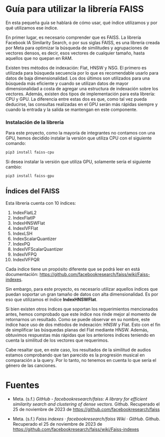 # Guía para utilizar la librería FAISS
En esta pequeña guía se hablará de cómo usar, qué índice utilizamos y por qué utilizamos ese índice.

En primer lugar, es necesario comprender que es FAISS. La librería Facebook IA Similarity Search, o por sus siglas FAISS, es una librería creada por Meta para optimizar la búsqueda de similitudes y agrupaciones de vectores densos, es decir, esos vectores de cualquier tamaño, hasta aquellos que no quepan en RAM.

Existen tres métodos de indexación: Flat, HNSW y NSG. El primero es utilizada para búsqueda secuencia por lo que es recomendable usarlo para datos de baja dimensionalidad. Los dos últimos son utilizados para una búsqueda más eficiente y cuando se utilizan datos de mayor dimensionalidad a costa de agregar una estructura de indexación sobre los vectores. Además, existen dos tipos de implementación para esta librería: CPU y GPU. La diferencia entre estas dos es que, como tal vez pueda deducirse, las consultas realizadas en el GPU serán más rápidas siempre y cuando la entrada y la salida se mantengan en este componente.

### Instalación de la librería
Para este proyecto, como la mayoría de integrantes no contamos con una GPU, hemos decidido instalar la versión que utiliza CPU con el siguiente comando:
```bash
pip3 install faiss-cpu
```

Si desea instalar la versión que utiliza GPU, solamente sería el siguiente cambio:
```bash
pip3 install faiss-gpu
```

## Índices del FAISS

Esta librería cuenta con 10 índices:
1) IndexFlatL2
2) IndexFlatIP
3) IndexHNSWFlat
4) IndexIVFFlat
5) IndexLSH
6) IndexScalarQuantizer
7) IndexPQ
8) IndexIVFScalarQuantizer
9) IndexIVFPQ
10) IndexIVFPQR

Cada índice tiene un propósito diferente que se podrá leer en está documentación: https://github.com/facebookresearch/faiss/wiki/Faiss-indexes.

Sin embargo, para este proyecto, es necesario utilizar aquellos índices que puedan soportar un gran tamaño de datos con alta dimensionalidad. Es por eso que utilizamos el índice **IndexHNSWFlat**.

Si bien existen otros índices que soportan los requerimientos mencionados antes, hemos comprobado que este índice nos rinde mejor al momento de retornarnos un resultado. Como se puede observar en su nombre, este índice hace uso de dos métodos de indexación: HNSW y Flat. Esto con el fin de simplificar las búsquedas planas del Flat mediante HNSW. Además, obtuvimos respuestas más rápidas que los anteriores índices teniendo en cuenta la similitud de los vectores que requerimos.

Cabe resaltar que, en este caso, los resultados de la similitud de audios estamos comprobando que tan parecido es la progresión musical en comparación a la query. Por lo tanto, no tenemos en cuenta lo que sería el género de las canciones.

# Fuentes
- Meta. (s.f.) *GitHub - facebookresearch/faiss: A library for efficient similarity search and clustering of dense vectors*. Github. Recuperado el 25 de noviembre de 2023 de https://github.com/facebookresearch/faiss

- Meta. (s.f.) *Faiss indexes · facebookresearch/faiss Wiki · GitHub*. Github. Recuperado el 25 de noviembre de 2023 de https://github.com/facebookresearch/faiss/wiki/Faiss-indexes